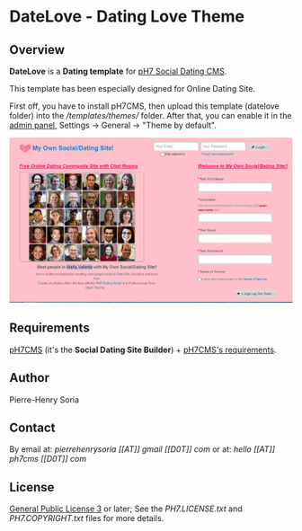 # DateLove - Dating Love Theme


## Overview

**DateLove** is a **Dating template** for [pH7 Social Dating CMS](http://ph7cms.com/pro/). 

This template has been especially designed for Online Dating Site. 

First off, you have to install pH7CMS, then upload this template (datelove folder) into the 
*/templates/themes/* folder. After that, you can enable it in the [admin panel](http://ph7cms.com/doc/en/how-to-go-to-admin-panel), Settings -> General -> "Theme by default".


![Example of the theme](datelove/img/preview.png)


## Requirements

[pH7CMS](http://ph7cms.com) (it's the **Social Dating Site Builder**) + [pH7CMS's requirements](http://ph7cms.com/doc/en/requirements).


## Author

Pierre-Henry Soria


## Contact

By email at: *pierrehenrysoria [[AT]] gmail [[D0T]] com* or at: *hello [[AT]] ph7cms [[D0T]] com*


## License

[General Public License 3](http://www.gnu.org/licenses/gpl.html) or later; See the *PH7.LICENSE.txt* and *PH7.COPYRIGHT.txt* files for more details.
